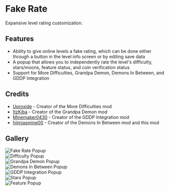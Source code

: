 # Fake Rate
Expansive level rating customization.

## Features
- Ability to give online levels a fake rating, which can be done either through a button in the level info screen or by editing save data
- A popup that allows you to independently rate the level's difficulty, stars/moons, feature status, and coin verification status
- Support for More Difficulties, Grandpa Demon, Demons In Between, and GDDP Integration

## Credits
- [Uproxide](user:25397826) - Creator of the More Difficulties mod
- [ItzKiba](user:4569963) - Creator of the Grandpa Demon mod
- [Minemaker0430](user:6635071) - Creator of the GDDP Integration mod
- [hiimjasmine00](user:7466002) - Creator of the Demons In Between mod and this mod

## Gallery
![Fake Rate Popup](hiimjustin000.fake_rate/fake-rate-popup.png?scale=0.9375)\
![Difficulty Popup](hiimjustin000.fake_rate/difficulty-popup.png?scale=0.9375)\
![Grandpa Demon Popup](hiimjustin000.fake_rate/grd-popup.png?scale=1.2)\
![Demons In Between Popup](hiimjustin000.fake_rate/dib-popup.png?scale=0.9231)\
![GDDP Integration Popup](hiimjustin000.fake_rate/gddp-popup.png?scale=0.9231)\
![Stars Popup](hiimjustin000.fake_rate/stars-popup.png?scale=1.25)\
![Feature Popup](hiimjustin000.fake_rate/feature-popup.png?scale=0.9375)